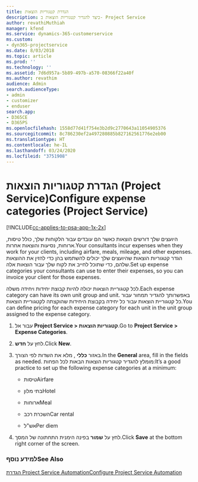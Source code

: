 ```yaml
---
title: הגדרת קטגוריות הוצאות
description: כיצד להגדיר קטגוריות הוצאות ב- Project Service
author: revathiMuthiah
manager: kfend
ms.service: dynamics-365-customerservice
ms.custom:
- dyn365-projectservice
ms.date: 8/03/2018
ms.topic: article
ms.prod: ''
ms.technology: ''
ms.assetid: 7d6d957a-5b89-497b-a570-08366f22a40f
ms.author: revathim
audience: Admin
search.audienceType:
- admin
- customizer
- enduser
search.app:
- D365CE
- D365PS
ms.openlocfilehash: 1558d77d41f754e3b2d9c2770643a11054905376
ms.sourcegitcommit: 8c786230ef2a497280885b827162561776e2eb00
ms.translationtype: HT
ms.contentlocale: he-IL
ms.lasthandoff: 03/24/2020
ms.locfileid: "3751908"
---
```

# <a name="configure-expense-categories-project-service"></a><span data-ttu-id="b573c-103">הגדרת קטגוריות הוצאות (Project Service)</span><span class="sxs-lookup"><span data-stu-id="b573c-103">Configure expense categories (Project Service)</span></span>

[!INCLUDE[cc-applies-to-psa-app-1x-2x](../includes/cc-applies-to-psa-app-1x-2x.md)]

<span data-ttu-id="b573c-104">היועצים שלך דורשים הוצאות כאשר הם עובדים עבור הלקוחות שלך, כולל טיסות, ארוחות, נסיעות והוצאות אחרות.</span><span class="sxs-lookup"><span data-stu-id="b573c-104">Your consultants incur expenses when they work for your clients, including airfare, meals, mileage, and other expenses.</span></span> <span data-ttu-id="b573c-105">הגדר קטגוריות הוצאות שהיועצים שלך יכולים להשתמש בהן כדי להזין את ההוצאות שלהם, כדי שתוכל לחייב את לקוח שלך עבור הוצאות אלה.</span><span class="sxs-lookup"><span data-stu-id="b573c-105">Set up expense categories your consultants can use to enter their expenses, so you can invoice your client for those expenses.</span></span>  
  
<span data-ttu-id="b573c-106">לכל קטגוריית הוצאות יכולה להיות קבוצת יחידות ויחידה משלה.</span><span class="sxs-lookup"><span data-stu-id="b573c-106">Each expense category can have its own unit group and unit.</span></span> <span data-ttu-id="b573c-107">באפשרותך להגדיר תמחור עבור כל קטגוריית הוצאות עבור כל יחידה בקבוצת היחידות שהוקצתה לקטגוריית הוצאות.</span><span class="sxs-lookup"><span data-stu-id="b573c-107">You can define pricing for each expense category for each unit in the unit group assigned to the expense category.</span></span>  
  
1.  <span data-ttu-id="b573c-108">עבור אל **Project Service > קטגוריות הוצאות**.</span><span class="sxs-lookup"><span data-stu-id="b573c-108">Go to **Project Service > Expense Categories**.</span></span>  
  
2.  <span data-ttu-id="b573c-109">לחץ על **חדש**.</span><span class="sxs-lookup"><span data-stu-id="b573c-109">Click **New**.</span></span>  
  
3.  <span data-ttu-id="b573c-110">באזור **כללי** , מלא את השדות לפי הצורך.</span><span class="sxs-lookup"><span data-stu-id="b573c-110">In the **General** area, fill in the fields as needed.</span></span> <span data-ttu-id="b573c-111">מומלץ להגדיר קטגוריות הוצאות הבאות לכל הפחות:</span><span class="sxs-lookup"><span data-stu-id="b573c-111">It’s a good practice to set up the following expense categories at a minimum:</span></span>  
  
    -   <span data-ttu-id="b573c-112">טיסות</span><span class="sxs-lookup"><span data-stu-id="b573c-112">Airfare</span></span>  
  
    -   <span data-ttu-id="b573c-113">בתי מלון</span><span class="sxs-lookup"><span data-stu-id="b573c-113">Hotel</span></span>  
  
    -   <span data-ttu-id="b573c-114">ארוחות</span><span class="sxs-lookup"><span data-stu-id="b573c-114">Meal</span></span>  
  
    -   <span data-ttu-id="b573c-115">השכרת רכב</span><span class="sxs-lookup"><span data-stu-id="b573c-115">Car rental</span></span>  
  
    -   <span data-ttu-id="b573c-116">אש"ל</span><span class="sxs-lookup"><span data-stu-id="b573c-116">Per diem</span></span>  
  
4.  <span data-ttu-id="b573c-117">לחץ על **שמור** בפינה הימנית התחתונה של המסך.</span><span class="sxs-lookup"><span data-stu-id="b573c-117">Click **Save** at the bottom right corner of the screen.</span></span>  
  
### <a name="see-also"></a><span data-ttu-id="b573c-118">למידע נוסף</span><span class="sxs-lookup"><span data-stu-id="b573c-118">See Also</span></span>  
 [<span data-ttu-id="b573c-119">הגדרת Project Service Automation</span><span class="sxs-lookup"><span data-stu-id="b573c-119">Configure Project Service Automation</span></span>](../project-service/configure.md)
